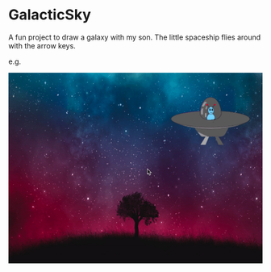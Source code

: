 # GalacticSky
A fun project to draw a galaxy with my son. The little spaceship flies around with the arrow keys.


e.g.

![example of the program running](./example.gif)

